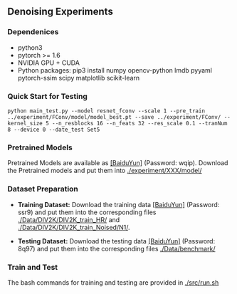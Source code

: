 ## Denoising Experiments

### Dependenices
* python3
* pytorch >= 1.6
* NVIDIA GPU + CUDA
* Python packages: pip3 install numpy opencv-python lmdb pyyaml pytorch-ssim scipy matplotlib scikit-learn

### Quick Start for Testing
```
python main_test.py --model resnet_fconv --scale 1 --pre_train ../experiment/FConv/model/model_best.pt --save ../experiment/FConv/ --kernel_size 5 --n_resblocks 16 --n_feats 32 --res_scale 0.1 --tranNum 8 --device 0 --date_test Set5
```

### Pretrained Models
Pretrained Models are available as [[BaiduYun]](https://pan.baidu.com/s/1UIc4YB8KhaZLH_z_4TgXhg) (Password: wqip). Download the Pretrained models and put them into [./experiment/XXX/model/](./experiment/)
### Dataset Preparation
* **Training Dataset:**
Download the training data [[BaiduYun]](https://pan.baidu.com/s/1kDFFnU78mAszUZdfeqzcNQ) (Password: ssr9) and put them into the corresponding files [./Data/DIV2K/DIV2K_train_HR/](./Data/DIV2K/DIV2K_train_HR/) and [./Data/DIV2K/DIV2K_train_Noised/N1/](./Data/DIV2K/DIV2K_train_Noised/N1/).

* **Testing Dataset:**
Download the testing data [[BaiduYun]](https://pan.baidu.com/s/1Iz2m8RMSQaC7aeQEnPv2Cg) (Password: 8q97) and put them into the corresponding files [./Data/benchmark/](./Data/benchmark/)

### Train and Test
The bash commands for training and testing are provided in [./src/run.sh](./src/run.sh)

